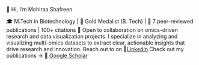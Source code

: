 👋 Hi, I’m Mohiraa Shafreen

🎓 M.Tech in Biotechnology | 🥇 Gold Medalist (B. Tech) | 🧪 7 peer-reviewed publications | 100+ citations
🤝 Open to collaboration on omics-driven research and data visualization projects. I specialize in analyzing and visualizing multi-omics datasets to extract clear, actionable insights that drive research and innovation.
Reach out to on 🔗[LinkedIn](https://www.linkedin.com/in/mohiraa-shafreen-95829921a)
Check out my publications -> 🔗 [Google Scholar](https://scholar.google.com/citations?hl=en&user=0mf9Qd0AAAAJ)

